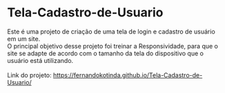 # Tela-Cadastro-de-Usuario
Este é uma projeto de criação de uma tela de login e cadastro de usuário em um site. <br>
O principal objetivo desse projeto foi treinar a Responsividade, para que o site se adapte de acordo com o tamanho da tela do dispositivo que o usuário está utilizando. <br> <br>
Link do projeto: https://fernandokotinda.github.io/Tela-Cadastro-de-Usuario/
